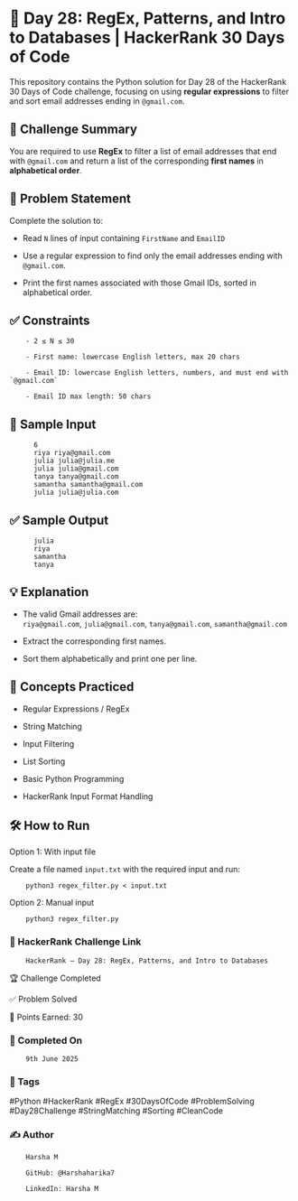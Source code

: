# 📘 Day 28: RegEx, Patterns, and Intro to Databases | HackerRank 30 Days of Code

This repository contains the Python solution for Day 28 of the HackerRank 30 Days of Code challenge, focusing on using **regular expressions** to filter and sort email addresses ending in `@gmail.com`.

## 🚀 Challenge Summary

You are required to use **RegEx** to filter a list of email addresses that end with `@gmail.com` and return a list of the corresponding **first names** in **alphabetical order**.

## 📝 Problem Statement

Complete the solution to:

- Read `N` lines of input containing `FirstName` and `EmailID`
  
- Use a regular expression to find only the email addresses ending with `@gmail.com`.
  
- Print the first names associated with those Gmail IDs, sorted in alphabetical order.

## ✅ Constraints

        - 2 ≤ N ≤ 30
          
        - First name: lowercase English letters, max 20 chars
          
        - Email ID: lowercase English letters, numbers, and must end with `@gmail.com`
          
        - Email ID max length: 50 chars

## 🔢 Sample Input

          6
          riya riya@gmail.com
          julia julia@julia.me
          julia julia@gmail.com
          tanya tanya@gmail.com
          samantha samantha@gmail.com
          julia julia@julia.com

## ✅ Sample Output

          julia
          riya
          samantha
          tanya

## 💡 Explanation

- The valid Gmail addresses are:  
  `riya@gmail.com`, `julia@gmail.com`, `tanya@gmail.com`, `samantha@gmail.com`
  
- Extract the corresponding first names.
  
- Sort them alphabetically and print one per line.

## 🧠 Concepts Practiced

- Regular Expressions / RegEx
  
- String Matching
  
- Input Filtering
  
- List Sorting
  
- Basic Python Programming
  
- HackerRank Input Format Handling

## 🛠 How to Run

Option 1: With input file

Create a file named `input.txt` with the required input and run:

        python3 regex_filter.py < input.txt
        
Option 2: Manual input

        python3 regex_filter.py
        
### 🔗 HackerRank Challenge Link

        HackerRank – Day 28: RegEx, Patterns, and Intro to Databases

🏆 Challenge Completed

✅ Problem Solved

🎯 Points Earned: 30

### 📅 Completed On

        9th June 2025

### 🔖 Tags

#Python #HackerRank #RegEx #30DaysOfCode #ProblemSolving #Day28Challenge #StringMatching #Sorting #CleanCode

### ✍ Author

        Harsha M
        
        GitHub: @Harshaharika7
        
        LinkedIn: Harsha M
